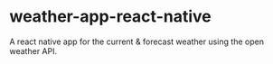 # weather-app-react-native
A react native app for the current &amp; forecast weather using the open weather API.
